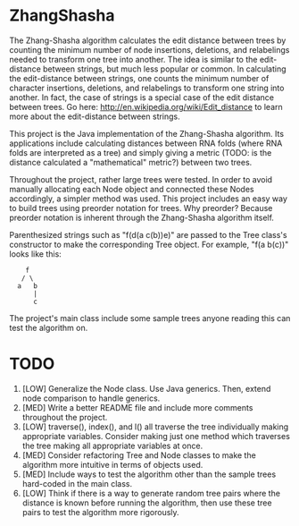 ZhangShasha
===========

The Zhang-Shasha algorithm calculates the edit distance between trees by counting the minimum number of node insertions,
deletions, and relabelings needed to transform one tree into another. The idea is similar to the edit-distance between strings, but
much less popular or common. In calculating the edit-distance between strings, one counts the minimum number of character insertions,
deletions, and relabelings to transform one string into another. In fact, the case of strings is a special case of the edit
distance between trees. Go here: http://en.wikipedia.org/wiki/Edit_distance to learn more about the edit-distance between strings.

This project is the Java implementation of the Zhang-Shasha algorithm. Its applications include calculating distances between
RNA folds (where RNA folds are interpreted as a tree) and simply giving a metric (TODO: is the distance calculated a "mathematical" metric?)
between two trees.

Throughout the project, rather large trees were tested. In order to avoid manually allocating each Node object and connected these
Nodes accordingly, a simpler method was used. This project includes an easy way to build trees using preorder notation for trees.
Why preorder? Because preorder notation is inherent through the Zhang-Shasha algorithm itself.

Parenthesized strings such as "f(d(a c(b))e)" are passed to the Tree class's constructor to make the corresponding Tree object. For example,
"f(a b(c))" looks like this:

        f
       / \
      a   b
          |
          c


The project's main class include some sample trees anyone reading this can test the algorithm on.

TODO
====

1. [LOW] Generalize the Node class. Use Java generics. Then, extend node comparison to handle generics.
2. [MED] Write a better README file and include more comments throughout the project.
3. [LOW] traverse(), index(), and l() all traverse the tree individually making appropriate variables.
        Consider making just one method which traverses the tree making all appropriate variables at once.
4. [MED] Consider refactoring Tree and Node classes to make the algorithm more intuitive in terms of objects used.
5. [MED] Include ways to test the algorithm other than the sample trees hard-coded in the main class.
6. [LOW] Think if there is a way to generate random tree pairs where the distance is known before running the algorithm, then
        use these tree pairs to test the algorithm more rigorously.

